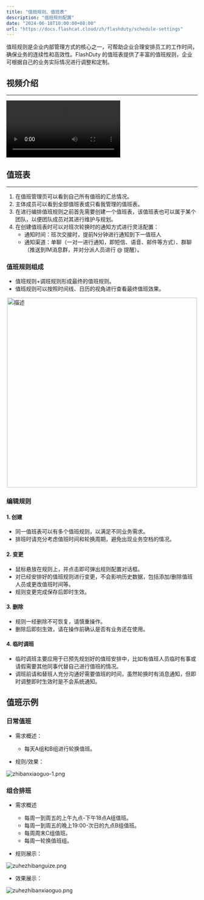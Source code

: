 ```yaml
---
title: "值班规则、值班表"
description: "值班规则配置"
date: "2024-06-18T10:00:00+08:00"
url: "https://docs.flashcat.cloud/zh/flashduty/schedule-settings"
---
```


值班规则是企业内部管理方式的核心之一，可帮助企业合理安排员工的工作时间，确保业务的连续性和高效性。FlashDuty 的值班表提供了丰富的值班规则，企业可根据自己的业务实际情况进行调整和定制。

## 视频介绍
---
<Video src="https://download.flashcat.cloud/flashduty/video/schedule.mp4"></Video>


## 值班表
---
1. 在值班管理页可以看到自己所有值班的汇总情况。
2. 主体成员可以看到全部值班表或只看我管理的值班表。
3. 在进行编排值班规则之前首先需要创建一个值班表，该值班表也可以属于某个团队，以便团队成员对其进行维护与规划。
4. 在创建值班表时可以对班次轮换时的通知方式进行灵活配置：    
   - 通知时间：班次交接时，提前N分钟进行通知到下一值班人
   - 通知渠道：单聊（一对一进行通知，即短信、语音、邮件等方式）、群聊（推送到IM消息群，并对分派人员进行 @ 提醒）。

### 值班规则组成

- 值班规则+调班规则形成最终的值班规则。
- 值班规则可以按照时间线、日历的视角进行查看最终值班效果。

<img src="https://fcpub-1301667576.cos.ap-nanjing.myqcloud.com/flashduty/doc/zhiban.png" alt="描述" style="display: block; margin: 0 auto;" height="500" />


### 编辑规则
#### 1. 创建

- 同一值班表可以有多个值班规则，以满足不同业务需求。
- 排班时请充分考虑值班时间和轮换周期，避免出现业务空档的情况。
#### 2. 变更

- 鼠标悬放在规则上，并点击即可弹出规则配置对话框。
- 对已经安排好的值班规则进行变更，不会影响历史数据，包括添加/删除值班人员或更改值班时间等。
- 规则变更完成保存后即时生效。

#### 3. 删除

- 规则一经删除不可恢复，请慎重操作。
- 删除后即刻生效，请在操作前确认是否有业务还在使用。

#### 4. 临时调班
- 临时调班主要应用于已预先规划好的值班安排中，比如有值班人员临时有事或请假需要其他同事代替自己进行值班的情况。
- 调班前请和替班人充分沟通好需要值班的时间，虽然轮换时有消息通知，但即时调整即时生效时是不会系统通知。


## 值班示例

### 日常值班
- 需求概述：
    - 每天A组和B组进行轮换值班。

- 规则/效果：


![zhibanxiaoguo-1.png](https://api.apifox.com/api/v1/projects/4169655/resources/434352/image-preview)

### 组合排班
- 需求概述
    - 每周一到周五的上午九点-下午18点A组值班。
    - 每周一到周五的晚上19:00-次日的九点B组值班。
    - 每周周末C组值班。
    - 每周一轮换值班组。

- 规则展示：

![zuhezhibanguize.png](https://api.apifox.com/api/v1/projects/4169655/resources/434364/image-preview)

- 效果展示：

![zuhezhibanxiaoguo.png](https://api.apifox.com/api/v1/projects/4169655/resources/434365/image-preview)
